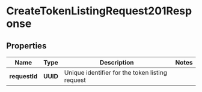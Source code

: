 

# CreateTokenListingRequest201Response


## Properties

| Name | Type | Description | Notes |
|------------ | ------------- | ------------- | -------------|
|**requestId** | **UUID** | Unique identifier for the token listing request |  |



